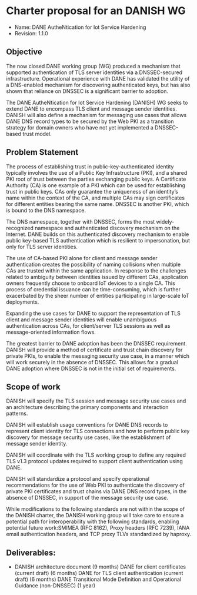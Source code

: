 # Charter proposal for an DANISH WG

- Name: DANE AutheNtication for Iot Service Hardening
- Revision: 1.1.0

## Objective

The now closed DANE working group (WG) produced a mechanism that supported
authentication of TLS server identities via a DNSSEC-secured
infrastructure.  Operational experience with DANE has validated the utility
of a DNS-enabled mechanism for discovering authenticated keys, but has also
shown that reliance on DNSSEC is a significant barrier to adoption.

The DANE AutheNtication for Iot Service Hardening (DANISH) WG seeks to
extend DANE to encompass TLS client and message sender identities. DANISH
will also define a mechanism for messaging use cases that allows DANE DNS
record types to be secured by the Web PKI as a transition strategy for
domain owners who have not yet implemented a DNSSEC-based trust model.

## Problem Statement

The process of establishing trust in public-key-authenticated identity
typically involves the use of a Public Key Infrastructure (PKI), and a
shared PKI root of trust between the parties exchanging public keys. A
Certificate Authority (CA) is one example of a PKI which can be used for
establishing trust in public keys. CAs only guarantee the uniqueness of an
identity’s name within the context of the CA, and multiple CAs may sign
certificates for different entities bearing the same name. DNSSEC is
another PKI, which is bound to the DNS namespace.

The DNS namespace, together with DNSSEC, forms the most widely-recognized
namespace and authenticated discovery mechanism on the Internet. DANE
builds on this authenticated discovery mechanism to enable public key-based
TLS authentication which is resilient to impersonation, but only for TLS
server identities.

The use of CA-based PKI alone for client and message sender authentication
creates the possibility of naming collisions when multiple CAs are trusted
within the same application. In response to the challenges related to
ambiguity between identities issued by different CAs, application owners
frequently choose to onboard IoT devices to a single CA. This process of
credential issuance can be time-consuming, which is further exacerbated by
the sheer number of entities participating in large-scale IoT deployments.

Expanding the use cases for DANE to support the representation of TLS
client and message sender identities will enable unambiguous authentication
across CAs, for client/server TLS sessions as well as message-oriented
information flows.

The greatest barrier to DANE adoption has been the DNSSEC requirement.
DANISH will provide a method of certificate and trust chain discovery for
private PKIs, to enable the messaging security use case, in a manner which
will work securely in the absence of DNSSEC. This allows for a gradual DANE
adoption where DNSSEC is not in the initial set of requirements.

## Scope of work
DANISH will specify the TLS session and message security use cases and an
architecture describing the primary components and interaction patterns.

DANISH will establish usage conventions for DANE DNS records to represent
client identity for TLS connections and how to perform public key discovery
for message security use cases, like the establishment of message sender
identity.

DANISH will coordinate with the TLS working group to define any required
TLS v1.3 protocol updates required to support client authentication using
DANE.

DANISH will standardize a protocol and specify operational recommendations
for the use of Web PKI to authenticate the discovery of private PKI
certificates and trust chains via DANE DNS record types, in the absence of
DNSSEC, in support of the message security use case.

While modifications to the following standards are not within the scope of
the DANISH charter, the DANISH working group will take care to ensure a
potential path for interoperability with the following standards, enabling
potential future work:SMIMEA (RFC 8162), Proxy headers (RFC 7239), IANA
email authentication headers, and TCP proxy TLVs standardized by haproxy.

## Deliverables:

* DANISH architecture document (9 months)
DANE for client certificates (current draft) (6 months)
DANE for TLS client authentication (current draft) (6 months)
DANE Transitional Mode Definition and Operational Guidance (non-DNSSEC) (1 year)
